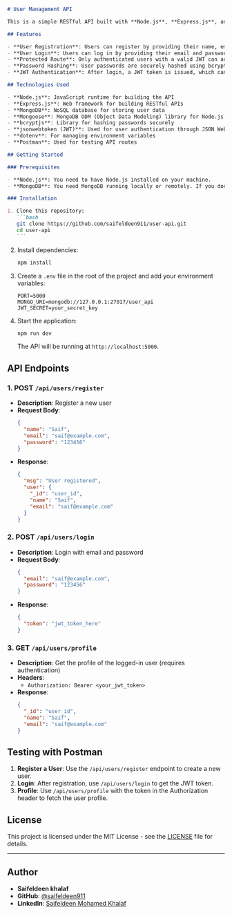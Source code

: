 ````markdown
# User Management API

This is a simple RESTful API built with **Node.js**, **Express.js**, and **MongoDB** for user registration, login, and profile management. It demonstrates authentication using **JWT (JSON Web Token)** and password hashing with **bcryptjs**.

## Features

- **User Registration**: Users can register by providing their name, email, and password.
- **User Login**: Users can log in by providing their email and password.
- **Protected Route**: Only authenticated users with a valid JWT can access their profile.
- **Password Hashing**: User passwords are securely hashed using bcryptjs before being stored in the database.
- **JWT Authentication**: After login, a JWT token is issued, which can be used to authenticate future requests.

## Technologies Used

- **Node.js**: JavaScript runtime for building the API
- **Express.js**: Web framework for building RESTful APIs
- **MongoDB**: NoSQL database for storing user data
- **Mongoose**: MongoDB ODM (Object Data Modeling) library for Node.js
- **bcryptjs**: Library for hashing passwords securely
- **jsonwebtoken (JWT)**: Used for user authentication through JSON Web Tokens
- **dotenv**: For managing environment variables
- **Postman**: Used for testing API routes

## Getting Started

### Prerequisites

- **Node.js**: You need to have Node.js installed on your machine.
- **MongoDB**: You need MongoDB running locally or remotely. If you don’t have MongoDB installed, you can [download MongoDB](https://www.mongodb.com/try/download/community) or use [MongoDB Atlas](https://www.mongodb.com/cloud/atlas) for a cloud-based solution.

### Installation

1. Clone this repository:
   ```bash
   git clone https://github.com/saifeldeen911/user-api.git
   cd user-api
   ```
````

2. Install dependencies:

   ```bash
   npm install
   ```

3. Create a `.env` file in the root of the project and add your environment variables:

   ```env
   PORT=5000
   MONGO_URI=mongodb://127.0.0.1:27017/user_api
   JWT_SECRET=your_secret_key
   ```

4. Start the application:

   ```bash
   npm run dev
   ```

   The API will be running at `http://localhost:5000`.

## API Endpoints

### 1. **POST** `/api/users/register`

- **Description**: Register a new user
- **Request Body**:
  ```json
  {
    "name": "Saif",
    "email": "saif@example.com",
    "password": "123456"
  }
  ```
- **Response**:
  ```json
  {
    "msg": "User registered",
    "user": {
      "_id": "user_id",
      "name": "Saif",
      "email": "saif@example.com"
    }
  }
  ```

### 2. **POST** `/api/users/login`

- **Description**: Login with email and password
- **Request Body**:
  ```json
  {
    "email": "saif@example.com",
    "password": "123456"
  }
  ```
- **Response**:
  ```json
  {
    "token": "jwt_token_here"
  }
  ```

### 3. **GET** `/api/users/profile`

- **Description**: Get the profile of the logged-in user (requires authentication)
- **Headers**:
  - `Authorization: Bearer <your_jwt_token>`
- **Response**:
  ```json
  {
    "_id": "user_id",
    "name": "Saif",
    "email": "saif@example.com"
  }
  ```

## Testing with Postman

1. **Register a User**: Use the `/api/users/register` endpoint to create a new user.
2. **Login**: After registration, use `/api/users/login` to get the JWT token.
3. **Profile**: Use `/api/users/profile` with the token in the Authorization header to fetch the user profile.

## License

This project is licensed under the MIT License - see the [LICENSE](LICENSE) file for details.

---

## Author

- **Saifeldeen khalaf**
- **GitHub**: [@saifeldeen911](https://github.com/saifeldeen911)
- **LinkedIn**: [Saifeldeen Mohamed Khalaf](https://www.linkedin.com/in/saifeldeen-mohamed-khalaf/)

```

```

